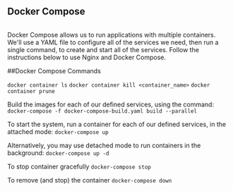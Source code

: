 ## Docker Compose

<img scr="images/nginx.png">

Docker Compose allows us to run applications with multiple containers. We'll use a YAML file to configure all of the services we need, then run a single command, to create and start all of the services. Follow the instructions below to use Nginx and Docker Compose.

##Docker Compose Commands

`docker container ls`
`docker container kill <container_name>`
`docker container prune`

Build the images for each of our defined services, using the command:
`docker-compose -f docker-compose-build.yaml build --parallel`

To start the system, run a container for each of our defined services, in the attached mode:
`docker-compose up`

Alternatively, you may use detached mode to run containers in the background:
`docker-compose up -d`

To stop container gracefully
`docker-compose stop`

To remove (and stop) the container
`docker-compose down`
